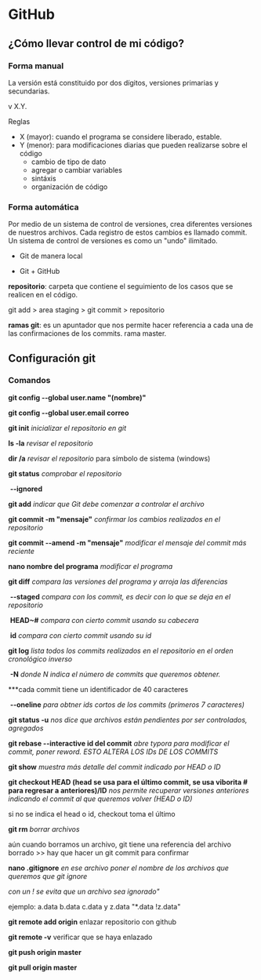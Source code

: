 # GitHub

## ¿Cómo llevar control de mi código?

### Forma manual

La versión está constituido por dos dígitos, versiones primarias y secundarias.

v X.Y.

Reglas

- X (mayor): cuando el programa se considere liberado, estable.
- Y (menor): para modificaciones diarias que pueden realizarse sobre el código
  - cambio de tipo de dato
  - agregar o cambiar variables
  - sintáxis
  - organización de código

### Forma automática

Por medio de un sistema de control de versiones, crea diferentes versiones de nuestros archivos. Cada registro de estos cambios es llamado commit. Un sistema de control de versiones es como un "undo" ilimitado.

- Git de manera local 

- Git + GitHub

__repositorio__: carpeta que contiene el seguimiento de los casos que se realicen en el código.

git add > area staging > git commit > repositorio

**ramas git**: es un apuntador que nos permite hacer referencia a cada una de las confirmaciones de los commits. rama master.

## Configuración git

### Comandos

**git config --global user.name "(nombre)"**

**git config --global user.email correo**

**git init** *inicializar el repositorio en git*

**ls -la**   *revisar el repositorio*

**dir /a** *revisar el repositorio*  para símbolo de sistema (windows)

**git status** *comprobar el repositorio*

​					**--ignored**

**git add** *indicar que Git debe comenzar a controlar el archivo*

**git commit -m "mensaje"**  *confirmar los cambios realizados en el repositorio* 

 **git commit --amend -m "mensaje"** *modificar el mensaje del commit más reciente*

**nano nombre del programa** *modificar el programa*

**git diff** *compara las versiones del programa y arroja las diferencias*

​			**--staged** *compara con los commit, es decir con lo que se deja en el repositorio*

​			**HEAD~#** *compara con cierto commit usando su cabecera*

​			**id** *compara con cierto commit usando su id*

**git log** *lista todos los commits realizados en el repositorio en el orden cronológico inverso*

​			**-N** *donde N indica el número de commits que queremos obtener.*

***cada commit tiene un identificador de 40 caracteres

​			**--oneline** *para obtner ids cortos de los commits (primeros 7 caracteres)*

**git status -u** *nos dice que archivos están pendientes por ser controlados, agregados*

**git rebase --interactive id del commit** *abre typora para modificar el commit, poner reword. ESTO ALTERA LOS IDs DE LOS COMMITS*

**git show** *muestra más detalle del commit indicado por HEAD o ID*

**git checkout HEAD (head se usa para el último commit, se usa viborita # para regresar a anteriores)/ID** *nos permite recuperar versiones anteriores indicando el commit al que queremos volver (HEAD  o ID)*

si no se indica el head o id, checkout toma el último

**git rm** *borrar archivos*

aún cuando borramos un archivo, git tiene una referencia del archivo borrado >> hay que hacer un git commit para confirmar 

**nano .gitignore** *en ese archivo poner el nombre de los archivos que queremos que git ignore*

*con un ! se evita que un archivo sea ignorado"*

ejemplo: a.data b.data c.data y z.data    "*.data !z.data"

**git remote add origin** enlazar repositorio con github

**git remote -v** verificar que se haya enlazado

**git push origin master** 

**git pull origin master**



